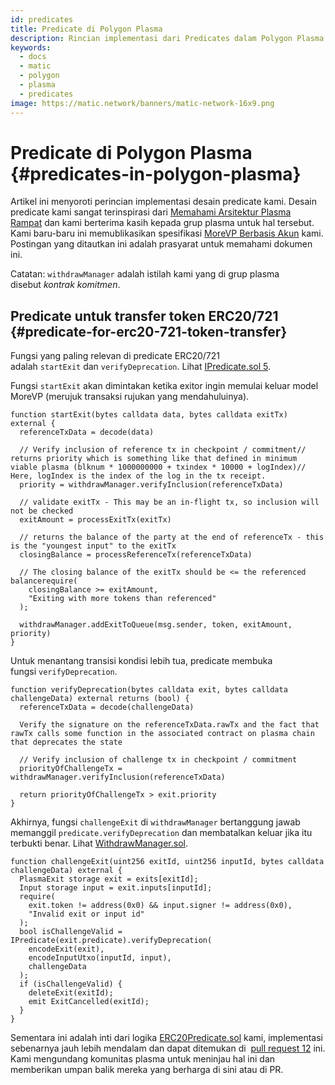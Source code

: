 ```yaml
---
id: predicates
title: Predicate di Polygon Plasma
description: Rincian implementasi dari Predicates dalam Polygon Plasma
keywords:
  - docs
  - matic
  - polygon
  - plasma
  - predicates
image: https://matic.network/banners/matic-network-16x9.png
---
```


# Predicate di Polygon Plasma {#predicates-in-polygon-plasma}

Artikel ini menyoroti perincian implementasi desain predicate kami. Desain predicate kami sangat terinspirasi dari [Memahami Arsitektur Plasma Rampat](https://medium.com/plasma-group/plapps-and-predicates-understanding-the-generalized-plasma-architecture-fc171b25741) dan kami berterima kasih kepada grup plasma untuk hal tersebut. Kami baru-baru ini memublikasikan spesifikasi [MoreVP Berbasis Akun](https://ethresear.ch/t/account-based-plasma-morevp/5480) kami. Postingan yang ditautkan ini adalah prasyarat untuk memahami dokumen ini.

Catatan: `withdrawManager` adalah istilah kami yang di grup plasma disebut *kontrak komitmen*.

## Predicate untuk transfer token ERC20/721 {#predicate-for-erc20-721-token-transfer}

Fungsi yang paling relevan di predicate ERC20/721 adalah `startExit` dan `verifyDeprecation`. Lihat [IPredicate.sol 5](https://github.com/maticnetwork/contracts/blob/master/contracts/root/predicates/IPredicate.sol).

Fungsi `startExit` akan dimintakan ketika exitor ingin memulai keluar model MoreVP (merujuk transaksi rujukan yang mendahuluinya).

```solidity
function startExit(bytes calldata data, bytes calldata exitTx) external {
  referenceTxData = decode(data)

  // Verify inclusion of reference tx in checkpoint / commitment// returns priority which is something like that defined in minimum viable plasma (blknum * 1000000000 + txindex * 10000 + logIndex)// Here, logIndex is the index of the log in the tx receipt.
  priority = withdrawManager.verifyInclusion(referenceTxData)

  // validate exitTx - This may be an in-flight tx, so inclusion will not be checked
  exitAmount = processExitTx(exitTx)

  // returns the balance of the party at the end of referenceTx - this is the "youngest input" to the exitTx
  closingBalance = processReferenceTx(referenceTxData)

  // The closing balance of the exitTx should be <= the referenced balancerequire(
    closingBalance >= exitAmount,
    "Exiting with more tokens than referenced"
  );

  withdrawManager.addExitToQueue(msg.sender, token, exitAmount, priority)
}
```

Untuk menantang transisi kondisi lebih tua, predicate membuka fungsi `verifyDeprecation`. 

```solidity
function verifyDeprecation(bytes calldata exit, bytes calldata challengeData) external returns (bool) {
  referenceTxData = decode(challengeData)

  Verify the signature on the referenceTxData.rawTx and the fact that rawTx calls some function in the associated contract on plasma chain that deprecates the state

  // Verify inclusion of challenge tx in checkpoint / commitment
  priorityOfChallengeTx = withdrawManager.verifyInclusion(referenceTxData)

  return priorityOfChallengeTx > exit.priority
}
```

Akhirnya, fungsi `challengeExit` di `withdrawManager` bertanggung jawab memanggil `predicate.verifyDeprecation` dan membatalkan keluar jika itu terbukti benar. Lihat [WithdrawManager.sol](https://github.com/maticnetwork/contracts/blob/master/contracts/root/withdrawManager/WithdrawManager.sol#L184).

```solidity
function challengeExit(uint256 exitId, uint256 inputId, bytes calldata challengeData) external {
  PlasmaExit storage exit = exits[exitId];
  Input storage input = exit.inputs[inputId];
  require(
    exit.token != address(0x0) && input.signer != address(0x0),
    "Invalid exit or input id"
  );
  bool isChallengeValid = IPredicate(exit.predicate).verifyDeprecation(
    encodeExit(exit),
    encodeInputUtxo(inputId, input),
    challengeData
  );
  if (isChallengeValid) {
    deleteExit(exitId);
    emit ExitCancelled(exitId);
  }
}
```

Sementara ini adalah inti dari logika [ERC20Predicate.sol](https://github.com/maticnetwork/contracts/blob/master/contracts/root/predicates/ERC20Predicate.sol) kami, implementasi sebenarnya jauh lebih mendalam dan dapat ditemukan di  [pull request 12](https://github.com/maticnetwork/contracts/pull/78) ini. Kami mengundang komunitas plasma untuk meninjau hal ini dan memberikan umpan balik mereka yang berharga di sini atau di PR.